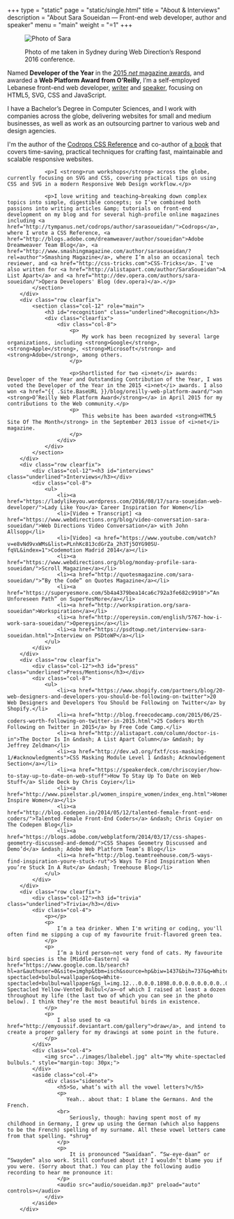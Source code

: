 +++
type = "static"
page = "static/single.html"
title = "About & Interviews"
description = "About Sara Soueidan — Front-end web developer, author and speaker"
menu = "main"
weight = "=1"
+++


<div class="full-width">
	<div class="container clearfix">
		<div class="row clearfix">
			<aside class="col-5">
				<figure class="about__photo-container">
					<img src="../images/sara-soueidan-01.jpg" alt="Photo of Sara" class="about__photo">
					<figcaption>
					<p>Photo of me taken in Sydney during Web Direction’s Respond 2016 conference.</p>
					</figcaption>
				</figure>
			</aside>
			<section class="col-7" role="main">
				<p>
					Named <strong>Developer of the Year</strong> in the <a href="http://thenetawards.com">2015 <i>net</i> magazine awards</a>, and awarded a <strong>Web Platform Award from O’Reilly</strong>, I’m a self-employed Lebanese front-end web developer, <a href="{{ .Site.BaseURL }}/articles">writer</a> and <a href="{{ .Site.BaseURL }}/speaking">speaker</a>, focusing on HTML5, SVG, CSS and JavaScript. 
				</p>
				<p>
					I have a Bachelor’s Degree in Computer Sciences, and I work with companies across the globe, delivering websites for small and medium businesses, as well as work as an outsourcing partner to various web and design agencies.
				</p>
				<p>I'm the author of the <a href="http://tympanus.net/codrops/css_reference">Codrops CSS Reference</a> and co-author of <a href="http://www.smashingmagazine.com/2015/03/31/real-life-responsive-web-design-smashing-book-5/">a book</a> that covers time-saving, practical techniques for crafting fast, maintainable and scalable responsive websites.</p>

				<p>I <strong>run workshops</strong> across the globe, currently focusing on SVG and CSS, covering practical tips on using CSS and SVG in a modern Responsive Web Design workflow.</p>

				<p>I love writing and teaching—breaking down complex topics into simple, digestible concepts; so I’ve combined both passions into writing articles &amp; tutorials on front-end development on my blog and for several high-profile online magazines including <a href="http://tympanus.net/codrops/author/sarasoueidan/">Codrops</a>, where I wrote a CSS Reference, <a href="http://blogs.adobe.com/dreamweaver/author/soueidan">Adobe Dreamweaver Team Blog</a>, <a href="http://www.smashingmagazine.com/author/sarasoueidan/?rel=author">Smashing Magazine</a>, where I’m also an occasional tech reviewer, and <a href="http://css-tricks.com">CSS-Tricks</a>. I've also written for <a href="http://alistapart.com/author/SaraSoueidan">A List Apart</a> and <a href="http://dev.opera.com/authors/sara-soueidan/">Opera Developers' Blog (dev.opera)</a>.</p>
			</section>
		</div>
		<div class="row clearfix">
			<section class="col-12" role="main">
				<h3 id="recognition" class="underlined">Recognition</h3>
				<div class="clearfix">
					<div class="col-8">
						<p>
							My work has been recognized by several large organizations, including <strong>Google</strong>, <strong>Apple</strong>, <strong>Microsoft</strong> and <strong>Adobe</strong>, among others.
						</p>

						<p>Shortlisted for two <i>net</i> awards: Developer of the Year and Outstanding Contribution of the Year, I was voted the Developer of the Year in the 2015 <i>net</i> awards. I also won <a href="{{ .Site.BaseURL }}/blog/oreilly-web-platform-award/">an <strong>O’Reilly Web Platform Award</strong></a> in April 2015 for my contributions to the Web community.</p>
						<p>
							This website has been awarded <strong>HTML5 Site Of The Month</strong> in the September 2013 issue of <i>net</i> magazine.
						</p>
					</div>
				</div>
			</section>
		</div>
		<div class="row clearfix">
			<div class="col-12"><h3 id="interviews" class="underlined">Interviews</h3></div>
			<div class="col-8">
				<ul>
					<li><a href="https://ladylikeyou.wordpress.com/2016/08/17/sara-soueidan-web-developer/">Lady Like You</a> Career Inspiration for Women</li>
					<li>[Video + Transcript] <a href="https://www.webdirections.org/blog/video-conversation-sara-soueidan/">Web Directions Video Conversation</a> with John Allsopp</li>
					<li>[Video] <a href="https://www.youtube.com/watch?v=e8vNd9vxWMs&list=PLnhKc813cdGrZa_2h3Tj5OYG90SU-fqVL&index=1">Codemotion Madrid 2014</a></li>
					<li><a href="https://www.webdirections.org/blog/monday-profile-sara-soueidan/">Scroll Magazine</a></li>
					<li><a href="http://quotesmagazine.com/sara-soueidan/">“By the Code” on Quotes Magazine</a></li>
					<li><a href="https://superyesmore.com/5b4a4379bea14ca6c792a3fe682c9910">“An Unforeseen Path” on SuperYesMore</a></li>
					<li><a href="http://workspiration.org/sara-soueidan">Workspiration</a></li>
					<li><a href="http://opereysin.com/english/5767-how-i-work-sara-soueidan/">Opereyşin</a></li>
					<li><a href="https://psdtowp.net/interview-sara-soueidan.html">Interview on PSDtoWP</a></li>
				</ul>
			</div>
		</div>
		<div class="row clearfix">
			<div class="col-12"><h3 id="press" class="underlined">Press/Mentions</h3></div>
			<div class="col-8">
				<ul>
					<li><a href="https://www.shopify.com/partners/blog/20-web-designers-and-developers-you-should-be-following-on-twitter">20 Web Designers and Developers You Should be Following on Twitter</a> by Shopify.</li>
					<li><a href="http://blog.freecodecamp.com/2015/06/25-coders-worth-following-on-twitter-in-2015.html">25 Coders Worth Following on Twitter in 2015</a> by Free Code Camp.</li>
					<li><a href="http://alistapart.com/column/doctor-is-in">The Doctor Is In &ndash; A List Apart Column</a> &mdash; by Jeffrey Zeldman</li>
					<li><a href="http://dev.w3.org/fxtf/css-masking-1/#acknowledgments">CSS Masking Module Level 1 &ndash; Acknowledgement Section</a></li>
					<li><a href="https://speakerdeck.com/chriscoyier/how-to-stay-up-to-date-on-web-stuff">How To Stay Up To Date on Web Stuff</a> Slide Deck by Chris Coyier</li>
					<li><a href="http://www.pixelstar.pl/women_inspire_women/index_eng.html">Women Inspire Women</a></li>
					<li><a href="http://blog.codepen.io/2014/05/12/talented-female-front-end-coders/">Talented Female Front-End Coders</a> &ndash; Chris Coyier on The Codepen Blog</li>
					<li><a href="https://blogs.adobe.com/webplatform/2014/03/17/css-shapes-geometry-discussed-and-demod/">CSS Shapes Geometry Discussed and Demo’d</a> &ndash; Adobe Web Platform Team’s Blog</li>
					<li><a href="http://blog.teamtreehouse.com/5-ways-find-inspiration-youre-stuck-rut">5 Ways To Find Inspiration When you’re Stuck In A Rut</a> &ndash; Treehouse Blog</li>
				</ul>
			</div>
		</div>
		<div class="row clearfix">
			<div class="col-12"><h3 id="trivia" class="underlined">Trivia</h3></div>
			<div class="col-4">
				<p></p>
				<p>
					I’m a tea drinker. When I'm writing or coding, you'll often find me sipping a cup of my favourite fruit-flavored green tea.
				</p>
				<p>
					I’m a bird person—not very fond of cats. My favourite bird species is the [Middle-Eastern] <a href="https://www.google.com.lb/search?hl=ar&authuser=0&site=imghp&tbm=isch&source=hp&biw=1437&bih=737&q=White-spectacled+bulbul+wallpaper&oq=White-spectacled+bulbul+wallpaper&gs_l=img.12...0.0.0.1898.0.0.0.0.0.0.0.0..0.0....0...1ac..64.img..0.0.0.3W4kuytsahU">White-Spectacled Yellow-Vented Bulbul</a>—of which I raised at least a dozen throughout my life (the last two of which you can see in the photo below). I think they’re the most beautiful birds in existence.
				</p>
				<p>
					I also used to <a href="http://emyoussif.deviantart.com/gallery">draw</a>, and intend to create a proper gallery for my drawings at some point in the future.
				</p>
			</div>
			<div class="col-4">
				<img src="../images/lbalebel.jpg" alt="My white-spectacled bulbuls." style="margin-top: 30px;">
			</div>
			<aside class="col-4">
				<div class="sidenote">
					<h5>So, what’s with all the vowel letters?</h5>
					<p>
					   Yeah.. about that: I blame the Germans. And the French.
					<br>
						Seriously, though: having spent most of my childhood in Germany, I grew up using the German (which also happens to be the French) spelling of my surname. All these vowel letters came from that spelling. *shrug*
					</p>
					<p>
						It is pronounced “Swaïdaan”. “Sw-eye-daan” or “Swayden” also work. Still confused about it? I wouldn’t blame you if you were. (Sorry about that.) You can play the following audio recording to hear me pronounce it:
					</p>
					<audio src="audio/soueidan.mp3" preload="auto" controls></audio>
				</div>
			</aside>
		</div>
</section>
</div>
</div>
